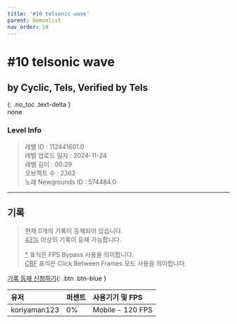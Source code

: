 ```yaml
---   
title: '#10 telsonic wave'   
parent: Demonlist   
nav_order: 10   
---
```

# #10 telsonic wave   
## by Cyclic, Tels, Verified by Tels   
{: .no_toc .text-delta }   
none

### Level Info
> 레벨 ID : 112441601.0   
> 레벨 업로드 일자 : 2024-11-24   
> 레벨 길이 : 00:29   
> 오브젝트 수 : 2362   
> 노래 Newgrounds ID : 574484.0   




---

## 기록   

> 현재 0개의 기록이 등재되어 있습니다.  
> <U>43%</U> 이상의 기록이 등재 가능합니다. 
>    
> <U>*</U> 표식은 FPS Bypass 사용을 의미합니다.   
> <U>CBF</U>  표식은 Click Between Frames 모드 사용을 의미합니다.   

[기록 등재 신청하기](https://gmdquackforum.site/submit.html){: .btn .btn-blue }   

| 유저         | 퍼센트             | 사용기기 및 FPS |   
|:-------------|:------------------|:---------------|   
| koriyaman123  | 0%               | Mobile - 120 FPS |   
